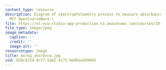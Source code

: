 ```yaml
---
content_type: resource
description: Diagram of spectrophotometry process to measure absorbance. (Figure by
  MIT OpenCourseWare.)
file: https://ol-ocw-studio-app-production.s3.amazonaws.com/courses/20-109-laboratory-fundamentals-in-biological-engineering-fall-2007/b50c422ddcf75ab2417566d0aa509669_msrng_absrbnce.jpg
file_type: image/jpeg
image_metadata:
  caption: ''
  credit: ''
  image-alt: ''
resourcetype: Image
title: msrng_absrbnce.jpg
uid: b50c422d-dcf7-5ab2-4175-66d0aa509669
---
```

